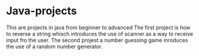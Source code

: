 # Java-projects
This are projects in java from beginner to advanced
The first project is how to reverse a string whisch introduces the use of scanner as a way to receive input fro the user.
The second projest a number guessing game inroduces the use of a random number generator.
